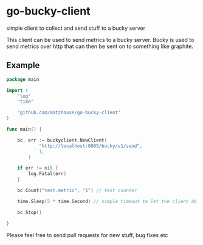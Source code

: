 # go-bucky-client
simple client to collect and send stuff to a bucky server

This client can be used to send metrics to a bucky server. Bucky is used to send metrics over http that can then be sent on to something like graphite.

## Example

```go
package main

import (
	"log"
	"time"

	"github.com/matzhouse/go-bucky-client"
)

func main() {

	bc, err := buckyclient.NewClient(
	        "http://localhost:8005/bucky/v1/send", 
	        1,
	    )

	if err != nil {
		log.Fatal(err)
	}

	bc.Count("test.metric", "1") // test counter

	time.Sleep(5 * time.Second) // simple timeout to let the client do it's work

	bc.Stop()

}
```

Please feel free to send pull requests for new stuff, bug fixes etc
